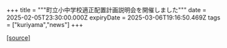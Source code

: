+++
title = """町立小中学校適正配置計画説明会を開催しました"""
date = 2025-02-05T23:30:00.000Z
expiryDate = 2025-03-06T19:16:50.469Z
tags = ["kuriyama","news"]
+++


[[source]](https://www.town.kuriyama.hokkaido.jp/site/mirai/30113.html)
